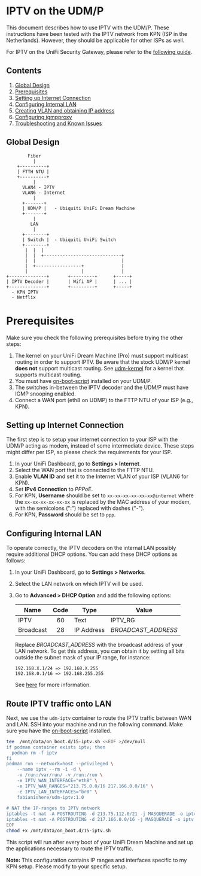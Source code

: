# IPTV on the UDM/P

This document describes how to use IPTV with the UDM/P. These instructions have
been tested with the IPTV network from KPN (ISP in the Netherlands). However,
they should be applicable for other ISPs as well.

For IPTV on the UniFi Security Gateway, please refer to the
[following guide](https://github.com/basmeerman/unifi-usg-kpn).

## Contents

1. [Global Design](#global-design)
1. [Prerequisites](#prerequisites)
1. [Setting up Internet Connection](#setting-up-internet-connection)
1. [Configuring Internal LAN](#configuring-internal-lan)
1. [Creating VLAN and obtaining IP address](#creating-vlan-and-obtaining-ip-address)
1. [Configuring igmpproxy](#configuring-igmpproxy)
1. [Troubleshooting and Known Issues](#troubleshooting-and-known-issues)

## Global Design

```
        Fiber
          |
    +----------+
    | FTTH NTU |
    +----------+
          |
      VLAN4 - IPTV
      VLAN6 - Internet
          |
      +-------+
      | UDM/P |   - Ubiquiti UniFi Dream Machine
      +-------+
          |
         LAN
          |
      +--------+
      | Switch |  - Ubiquiti UniFi Switch
      +--------+
       |  |  |
       |  |  +-----------------------------+
       |  |                                |
       |  +-----------------+              |
       |                    |              |
+--------------+       +---------+      +-----+
| IPTV Decoder |       | Wifi AP |      | ... |
+--------------+       +---------+      +-----+
  - KPN IPTV
  - Netflix
```

# Prerequisites

Make sure you check the following prerequisites before trying the other steps:

1. The kernel on your UniFi Dream Machine (Pro) must support multicast routing
   in order to support IPTV. Be aware that the stock UDM/P kernel **does not**
   support multicast routing.
   See [udm-kernel](https://github.com/fabianishere/udm-kernel)
   for a kernel that supports multicast routing.
2. You must
   have [on-boot-script](https://github.com/boostchicken/udm-utilities/tree/master/on-boot-script)
   installed on your UDM/P.
3. The switches in-between the IPTV decoder and the UDM/P must have IGMP
   snooping enabled.
4. Connect a WAN port (eth8 on UDMP) to the FTTP NTU of your ISP (e.g., KPN).

## Setting up Internet Connection

The first step is to setup your internet connection to your ISP with the UDM/P
acting as modem, instead of some intermediate device. These steps might differ
per ISP, so please check the requirements for your ISP.

1. In your UniFi Dashboard, go to **Settings > Internet**.
2. Select the WAN port that is connected to the FTTP NTU.
3. Enable **VLAN ID** and set it to the Internet VLAN of your ISP (VLAN6 for
   KPN).
4. Set **IPv4 Connection** to _PPPoE_.
5. For KPN, **Username** should be set to `xx-xx-xx-xx-xx-xx@internet` where
   the `xx-xx-xx-xx-xx-xx` is replaced by the MAC address of your modem, with
   the semicolons (":") replaced with dashes ("-").
6. For KPN, **Password** should be set to `ppp`.

## Configuring Internal LAN

To operate correctly, the IPTV decoders on the internal LAN possibly require
additional DHCP options. You can add these DHCP options as follows:

1. In your UniFi Dashboard, go to **Settings > Networks**.
2. Select the LAN network on which IPTV will be used.
3. Go to **Advanced > DHCP Option** and add the following options:

   | Name      | Code | Type       | Value          |
      |-----------|:----:|------------|----------------|
   | IPTV      |  60  | Text       | IPTV_RG        |
   | Broadcast |  28  | IP Address | _BROADCAST_ADDRESS_ |

   Replace _BROADCAST_ADDRESS_ with the broadcast address of your LAN network.
   To get this address, you can obtain it by setting all bits outside the subnet
   mask of your IP range, for instance:
   ```
   192.168.X.1/24 => 192.168.X.255
   192.168.0.1/16 => 192.168.255.255
   ```
   See [here](https://en.wikipedia.org/wiki/Broadcast_address) for more
   information.

## Route IPTV traffic onto LAN

Next, we use the `udm-iptv` container to route the IPTV traffic between WAN and
LAN. SSH into your machine and run the following command. Make sure you have the
[on-boot-script](https://github.com/boostchicken/udm-utilities/tree/master/on-boot-script)
installed.

```bash
tee  /mnt/data/on_boot.d/15-iptv.sh <<EOF >/dev/null
if podman container exists iptv; then
  podman rm -f iptv
fi
podman run --network=host --privileged \
    --name iptv --rm -i -d \
    -v /run:/var/run/ -v /run:/run \
    -e IPTV_WAN_INTERFACE="eth8" \
    -e IPTV_WAN_RANGES="213.75.0.0/16 217.166.0.0/16" \
    -e IPTV_LAN_INTERFACES="br0" \
    fabianishere/udm-iptv:1.0
    
# NAT the IP-ranges to IPTV network
iptables -t nat -A POSTROUTING -d 213.75.112.0/21 -j MASQUERADE -o iptv
iptables -t nat -A POSTROUTING -d 217.166.0.0/16 -j MASQUERADE -o iptv
EOF
chmod +x /mnt/data/on_boot.d/15-iptv.sh
```

This script will run after every boot of your UniFi Dream Machine and set up the
applications necessary to route the IPTV traffic.

**Note:** This configuration contains IP ranges and interfaces specific to my
KPN setup. Please modify to your specific setup.